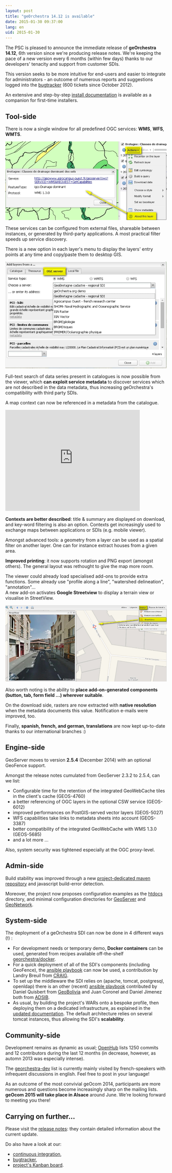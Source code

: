 ```yaml
---
layout: post
title: "geOrchestra 14.12 is available"
date: 2015-01-30 09:37:00
lang: en
uid: 2015-01-30
---
```


The PSC is pleased to announce the immediate release of **geOrchestra 14.12**, 6th version since we're producing release notes. We're keeping the pace of a new version every 6 months (within few days) thanks to our developers' tenacity and support from customer SDIs.

This version seeks to be more intuitive for end-users and easier to integrate for administrators - an outcome of numerous reports and suggestions logged into the [bugtracker](https://github.com/georchestra/georchestra/issues) (600 tickets since October 2012).

An extensive and step-by-step [install documentation](https://github.com/georchestra/georchestra/blob/master/README.md) is available as a companion for first-time installers.

<!--more-->


## Tool-side

There is now a single window for all predefined OGC services: **WMS**, **WFS**, **WMTS**.

<img src="/public/posts/2015-01-30/about.jpg" alt="layer finder" />

These services can be configured from external files, shareable between instances, or generated by third-party applications.
A most practical filter speeds up service discovery.

There is a new option in each layer's menu to display the layers' entry points at any time and copy/paste them to desktop GIS. 

<img src="/public/posts/2015-01-30/layerfinder.jpg" alt="layer information" />

Full-text search of data series present in catalogues is now possible from the viewer, which **can exploit service metadata** to discover services which are not described in the data metadata, thus increasing geOrchestra's compatibility with third party SDIs.

A map context can now be referenced in a metadata from the catalogue. 

<iframe width="420" height="315" src="https://www.youtube.com/embed/vX67NfFrj4o" frameborder="0" allowfullscreen></iframe>

**Contexts are better described**: title & summary are displayed on download, and key-word filtering is also an option.
Contexts get increasingly used to exchange maps between applications or SDIs (e.g. mobile viewer).

Amongst advanced tools: a geometry from a layer can be used as a spatial filter on another layer. 
One can for instance extract houses from a given area.

**Improved printing**: it now supports rotation and PNG export (amongst others). 
The general layout was rethought to give the map more room.

The viewer could already load specialised add-ons to provide extra functions.
Some already use "profile along a line", "watershed delineation", "annotation"...  
A new add-on activates **Google Streetview** to display a terrain view or visualise in StreetView.  

<img src="/public/posts/2015-01-30/streetview.jpg" alt="streetview" />

Also worth noting is the ability to **place add-on-generated components (button, tab, form field ...) wherever suitable**.

On the download side, rasters are now extracted with **native resolution** when the metadata documents this value.
Notification e-mails were improved, too.

Finally, **spanish, french, and german, translations** are now kept up-to-date thanks to our international branches :)


## Engine-side

GeoServer moves to version **2.5.4** (December 2014) with an optional GeoFence support.

Amongst the release notes cumulated from GeoServer 2.3.2 to 2.5.4, can we list:

 * Configurable time for the retention of the integrated GeoWebCache tiles in the client's cache (GEOS-4760)
 * a better referencing of OGC layers in the optional CSW service (GEOS-6012)
 * improved performances on PostGIS-served vector layers (GEOS-5027)
 * WFS capabilities take links to metadata sheets into account (GEOS-3387)
 * better compatibility of the integrated GeoWebCache with WMS 1.3.0 (GEOS-5685)
 * and a lot more ...

Also, system security was tightened especially at the OGC proxy-level.


## Admin-side

Build stability was improved through a new [project-dedicated maven repository](http://sdi.georchestra.org/maven/repository/) and javascript build-error detection.

Moreover, the project now proposes configuration examples as the [htdocs](https://github.com/georchestra/htdocs) directory, and minimal configuration directories for [GeoServer](https://github.com/georchestra/geoserver_minimal_datadir) and [GeoNetwork](https://github.com/georchestra/geonetwork_minimal_datadir).


## System-side

The deployment of a geOrchestra SDI can now be done in 4 different ways (!) :

 * For development needs or temporary demo, **Docker containers** can be used, generated from recipes available off-the-shelf [georchestra/docker](https://github.com/georchestra/docker).
 * For a quick deployment of all of the SDI's components (including GeoFence), the [ansible playbook](https://github.com/landryb/georchestra-ansible) can now be used, a contribution by Landry Breuil from [CRAIG](http://craig.fr/).
 * To set up the middleware the SDI relies on (apache, tomcat, postgresql, openldap) there is an other (recent) [ansible playbook](https://gitlab.geo.gob.bo/adsib/georchestra_ansible/tree/master) contributed by Daniel Quisbert from [GeoBolivia](http://geo.gob.bo/) and Juan Coronel and Daniel Jimenez both from [ADSIB](http://www.adsib.gob.bo/).
 * As usual, by building the project's WARs onto a bespoke profile, then deploying them on a dedicated infrastructure, as explained in the [updated documentation](https://github.com/georchestra/georchestra/blob/master/README.md). The default architecture relies on several tomcat instances, thus allowing the SDI's **scalability**.


## Community-side

Development remains as dynamic as usual; [OpenHub](https://www.openhub.net/p/georchestra) lists 1250 commits and 12  contributors during the last 12 months (in decrease, however, as automn 2013 was especially intense). 

The [georchestra-dev](https://groups.google.com/forum/#!forum/georchestra-dev) list is currently mainly visited by french-speakers with infrequent discussions in english.
Feel free to post in your language!

As an outcome of the most convivial geOcom 2014, participants are more numerous and questions become increasingly sharp on the mailing lists. 
**geOcom 2015 will take place in Alsace** around June. We're looking forward to meeting you there!


## Carrying on further...

Please visit the [release notes](https://github.com/georchestra/georchestra/blob/master/RELEASE_NOTES.md#version-1412-stable-version): they contain detailed information about the current update. 

Do also have a look at our:

 * [continuous integration](https://sdi.georchestra.org/ci/),
 * [bugtracker](https://github.com/georchestra/georchestra/issues),
 * [project's Kanban board](https://huboard.com/georchestra/georchestra).
